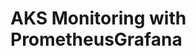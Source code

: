 # AKS Monitoring with PrometheusGrafana                                                                                                                                                                                                                                                                                                                                                                                                                                                                            
